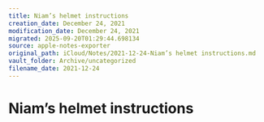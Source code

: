 ```yaml
---
title: Niam’s helmet instructions
creation_date: December 24, 2021
modification_date: December 24, 2021
migrated: 2025-09-20T01:29:44.698134
source: apple-notes-exporter
original_path: iCloud/Notes/2021-12-24-Niam’s helmet instructions.md
vault_folder: Archive/uncategorized
filename_date: 2021-12-24
---
```



# Niam’s helmet instructions

